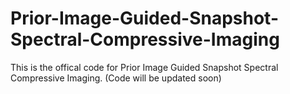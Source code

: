 # Prior-Image-Guided-Snapshot-Spectral-Compressive-Imaging

This is the offical code for Prior Image Guided Snapshot Spectral Compressive Imaging.
(Code will be updated soon)
